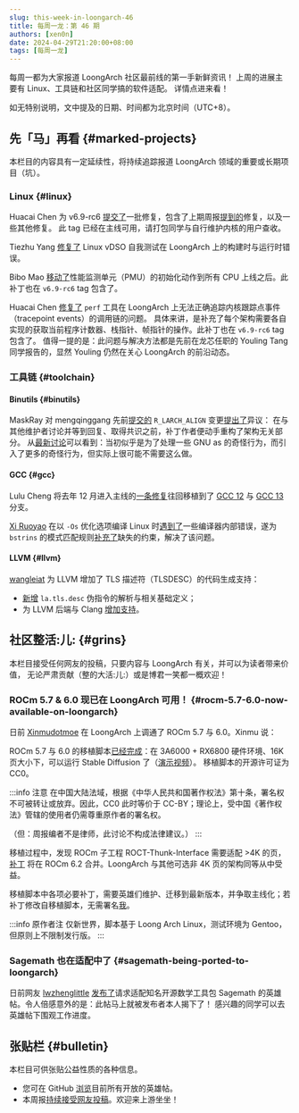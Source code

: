 ```yaml
---
slug: this-week-in-loongarch-46
title: 每周一龙：第 46 期
authors: [xen0n]
date: 2024-04-29T21:20:00+08:00
tags: [每周一龙]
---
```


每周一都为大家报道 LoongArch 社区最前线的第一手新鲜资讯！
上周的进展主要有 Linux、工具链和社区同学搞的软件适配。
详情点进来看！

<!-- truncate -->

如无特别说明，文中提及的日期、时间都为北京时间（UTC+8）。

## 先「马」再看 {#marked-projects}

本栏目的内容具有一定延续性，将持续追踪报道 LoongArch 领域的重要或长期项目（坑）。

### Linux {#linux}

Huacai Chen 为 v6.9-rc6 [提交了](https://lore.kernel.org/loongarch/20240426145606.981607-1-chenhuacai@loongson.cn/)一批修复，包含了上期周报[提到的](./2024-04-23-this-week-in-loongarch-45.md#linux)修复，以及一些其他修复。
此 tag 已经在主线可用，请打包同学与自行维护内核的用户查收。

Tiezhu Yang [修复了](https://lore.kernel.org/loongarch/20240428030530.24399-1-yangtiezhu@loongson.cn/T/#m227d1a834b2635b42226d8cc042e6f6ba692db54)
Linux vDSO 自我测试在 LoongArch 上的构建时与运行时错误。

Bibo Mao [移动了](https://lore.kernel.org/loongarch/20240425121443.1009824-1-maobibo@loongson.cn/)性能监测单元（PMU）的初始化动作到所有
CPU 上线之后。此补丁也在 `v6.9-rc6` tag 包含了。

Huacai Chen [修复了](https://lore.kernel.org/loongarch/20240423074322.2480319-1-chenhuacai@loongson.cn/)
`perf` 工具在 LoongArch 上无法正确追踪内核跟踪点事件（tracepoint events）的调用链的问题。
具体来讲，是补充了每个架构需要各自实现的获取当前程序计数器、栈指针、帧指针的操作。此补丁也在 `v6.9-rc6` tag 包含了。
值得一提的是：此问题与解决方法都是先前在龙芯任职的 Youling Tang 同学报告的，显然
Youling 仍然在关心 LoongArch 的前沿动态。

### 工具链 {#toolchain}

#### Binutils {#binutils}

MaskRay 对 mengqinggang 先前[提交的](https://sourceware.org/pipermail/binutils/2024-March/133132.html) `R_LARCH_ALIGN`
变更[提出了](https://sourceware.org/pipermail/binutils/2024-April/133725.html)异议：
在与其他维护者讨论并等到回复、取得共识之前，补丁作者便动手重构了架构无关部分。
从[最新讨论](https://sourceware.org/pipermail/binutils/2024-April/133751.html)可以看到：当初似乎是为了处理一些
GNU as 的奇怪行为，而引入了更多的奇怪行为，但实际上很可能不需要这么做。

#### GCC {#gcc}

Lulu Cheng 将去年 12 月进入主线的[一条修复](https://github.com/gcc-mirror/gcc/commit/4b421728289e6f1caa0dfaa953a11698ab95d37d)往回移植到了
[GCC 12](https://gcc.gnu.org/pipermail/gcc-patches/2024-April/650165.html)
与 [GCC 13](https://gcc.gnu.org/pipermail/gcc-patches/2024-April/650166.html)
分支。

[Xi Ruoyao][xry111] 在以 `-Os` 优化选项编译 Linux 时[遇到了](https://gcc.gnu.org/PR114861)一些编译器内部错误，遂为
`bstrins` 的模式匹配规则[补充了](https://gcc.gnu.org/pipermail/gcc-patches/2024-April/650077.html)缺失的约束，解决了该问题。

[xry111]: https://github.com/xry111

#### LLVM {#llvm}

[wangleiat] 为 LLVM 增加了 TLS 描述符（TLSDESC）的代码生成支持：

* [新增](https://github.com/llvm/llvm-project/pull/90158) `la.tls.desc` 伪指令的解析与相关基础定义；
* 为 LLVM 后端与 Clang [增加支持](https://github.com/llvm/llvm-project/pull/90159)。

[wangleiat]: https://github.com/wangleiat

## 社区整活:儿: {#grins}

本栏目接受任何网友的投稿，只要内容与 LoongArch 有关，并可以为读者带来价值，
无论严肃贡献（整的大活:儿:）或是博君一笑都一概欢迎！

### ROCm 5.7 & 6.0 现已在 LoongArch 可用！ {#rocm-5.7-6.0-now-available-on-loongarch}

日前 [Xinmudotmoe] 在 LoongArch 上调通了 ROCm 5.7 与 6.0。Xinmu 说：

ROCm 5.7 与 6.0 的移植脚本[已经完成](https://github.com/loongarch-moe/rocm-loongarch)：在
3A6000 + RX6800 硬件环境、16K 页大小下，可以运行 Stable Diffusion 了（[演示视频](https://www.bilibili.com/video/BV1az421y75z)）。
移植脚本的开源许可证为 CC0。

:::info 注意
在中国大陆法域，根据《中华人民共和国著作权法》第十条，署名权不可被转让或放弃。因此，CC0
此时等价于 CC-BY；理论上，受中国《著作权法》管辖的使用者仍需尊重原作者的署名权。

（但：周报编者不是律师，此讨论不构成法律建议。）
:::

移植过程中，发现 ROCm 子工程 ROCT-Thunk-Interface 需要适配 &gt;4K 的页，[补丁](https://github.com/ROCm/ROCT-Thunk-Interface/pull/100)
将在 ROCm 6.2 合并。LoongArch 与其他可选非 4K 页的架构同等从中受益。

移植脚本中各项必要补丁，需要英雄们维护、迁移到最新版本，并争取主线化；若补丁修改自移植脚本，无需署名[我][Xinmudotmoe]。

:::info 原作者注
仅新世界，脚本基于 Loong Arch Linux，测试环境为 Gentoo，但原则上不限制发行版。
:::

[Xinmudotmoe]: https://github.com/Xinmudotmoe

### Sagemath 也在适配中了 {#sagemath-being-ported-to-loongarch}

日前网友 [lwzhenglittle] [发布了](https://github.com/loongson-community/discussions/issues/53)请求适配知名开源数学工具包
Sagemath 的英雄帖。令人倍感意外的是：此帖马上就被发布者本人揭下了！
感兴趣的同学可以去英雄帖下围观工作进度。

[lwzhenglittle]: https://github.com/lwzhenglittle

## 张贴栏 {#bulletin}

本栏目可供张贴公益性质的各种信息。

* 您可在 GitHub [浏览](https://github.com/loongson-community/discussions/labels/%E8%8B%B1%E9%9B%84%E5%B8%96)目前所有开放的英雄帖。
* 本周报[持续接受网友投稿][call-for-submissions]。欢迎来上游坐坐！

[call-for-submissions]: https://github.com/loongson-community/areweloongyet/issues/16
